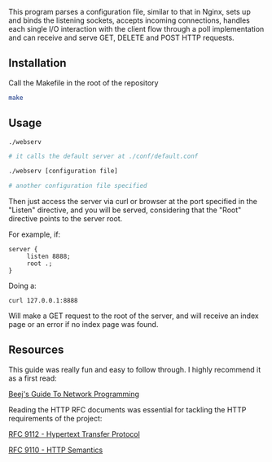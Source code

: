 This program parses a configuration file, similar to that in Nginx, sets up and binds the listening sockets, accepts incoming connections, handles each single I/O interaction with the client flow through a poll implementation and can receive and serve GET, DELETE and POST HTTP requests.

## Installation

Call the Makefile in the root of the repository

```bash
make
```

## Usage

```bash
./webserv

# it calls the default server at ./conf/default.conf

./webserv [configuration file]

# another configuration file specified
```
Then just access the server via curl or browser at the port specified in the "Listen" directive, and you will be served, considering that the "Root" directive points to the server root.

For example, if:

```
server {
     listen 8888;
     root .;
}

```

Doing a:
```
curl 127.0.0.1:8888
```
Will make a GET request to the root of the server, and will receive an index page or an error if no index page was found.

## Resources

This guide was really fun and easy to follow through. I highly recommend it as a first read:

[Beej's Guide To Network Programming](https://beej.us/guide/bgnet/html/split/)

Reading the HTTP RFC documents was essential for tackling the HTTP requirements of the project:

[RFC 9112 - Hypertext Transfer Protocol](https://datatracker.ietf.org/doc/html/rfc9112)

[RFC 9110 - HTTP Semantics](https://datatracker.ietf.org/doc/html/rfc9110)
